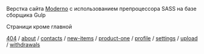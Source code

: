 Верстка сайта <a href="https://romanshliakhov.github.io/Moderno/app/">Moderno</a> с использованием препроцессора SASS на базе сборщика Gulp 


Страници кроме главной 

<a href="https://romanshliakhov.github.io/Moderno/app/404">404</a> / <a href="https://romanshliakhov.github.io/Moderno/app/about">about</a> / 
<a href="https://romanshliakhov.github.io/Moderno/app/contacts">contacts</a> / <a href="https://romanshliakhov.github.io/Moderno/app/new-items">new-items</a> / 
<a href="https://romanshliakhov.github.io/Moderno/app/product-one">product-one</a> / <a href="https://romanshliakhov.github.io/Moderno/app/profile">profile</a> / 
<a href="https://romanshliakhov.github.io/Moderno/app/settings">settings</a> / <a href="https://romanshliakhov.github.io/Moderno/app/upload">upload</a> / 
<a href="https://romanshliakhov.github.io/Moderno/app/withdrawals">withdrawals</a>
